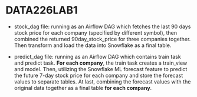 # DATA226LAB1

- stock_dag file: running as an Airflow DAG which fetches the last 90 days stock price for each company (specified by different symbol), then combined the returned 90day_stock_price for three companies together. Then transform and load the data into Snowflake as a final table.

  
- predict_dag file: running as an Airflow DAG which contains train task and predict task. **For each company**, the train task creates a train_view and model. Then, utilizing the Snowflake ML forecast feature to predict the future 7-day stock price for each company and store the forecast values to separate tables. At last, combining the forecast values with the original data together as a final table **for each company**.

